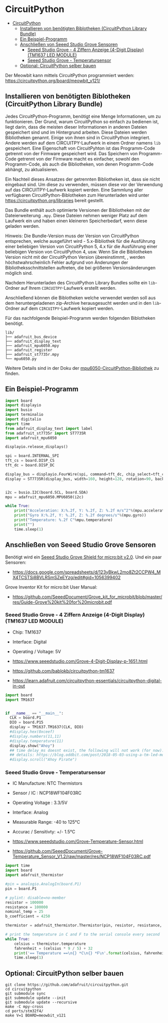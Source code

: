 # CircuitPython

- [CircuitPython](#circuitpython)
  - [Installieren von benötigten Biblotheken (CircuitPython Library Bundle)](#installieren-von-ben%c3%b6tigten-biblotheken-circuitpython-library-bundle)
  - [Ein Beispiel-Programm](#ein-beispiel-programm)
  - [Anschließen von Seeed Studio Grove Sensoren](#anschlie%c3%9fen-von-seeed-studio-grove-sensoren)
    - [Seeed Studio Grove - 4 Ziffern Anzeige (4-Digit Display) (TM1637 LED MODULE)](#seeed-studio-grove---4-ziffern-anzeige-4-digit-display-tm1637-led-module)
    - [Seeed Studio Grove - Temperatursensor](#seeed-studio-grove---temperatursensor)
  - [Optional: CircuitPython selber bauen](#optional-circuitpython-selber-bauen)

Der Meowbit kann mittels CircuitPython programmiert werden:
<https://circuitpython.org/board/meowbit_v121/>

## Installieren von benötigten Biblotheken (CircuitPython Library Bundle)

Jedes CircuitPython-Programm, benötigt eine Menge
Informationen, um zu funktionieren. Der Grund, warum CircuitPython so einfach
zu bedienen ist, liegt darin, dass die meisten dieser Informationen in anderen
Dateien gespeichert sind und im Hintergrund arbeiten. Diese Dateien werden
Bibliotheken genannt. Einige von ihnen sind in CircuitPython integriert. Andere
werden auf dem CIRCUITPY-Laufwerk in einem Ordner namens `lib` gespeichert.
Eine Eigenschaft von CircuitPyhton ist das Programm-Code getrennt von der
Firmware gespeichert wird. Das Speichern von Programm-Code getrennt von der
Firmware macht es einfacher, sowohl den Programm-Code, als auch die
Bibliotheken, von denen Programm-Code abhängt, zu aktualisieren.

Ein Nachteil dieses Ansatzes der getrennten Bibliotheken ist, dass sie nicht
eingebaut sind. Um diese zu verwenden, müssen diese vor der Verwendung auf das
CIRCUITPY-Laufwerk kopiert werden. Eine Sammlung aller verfügbaren
CircuitPython-Biblotheken zum Herunterladen wird unter
<https://circuitpython.org/libraries> bereit gestellt.

Das Bundle enthält auch optimierte Versionen der
Bibliotheken mit der Dateierweiterung `.mpy`. Diese Dateien nehmen weniger Platz
auf dem Laufwerk ein und haben einen kleineren Speicherbedarf, wenn diese geladen
werden.

Hinweis: Die Bundle-Version muss der Version von CircuitPython entsprechen,
welche ausgeführt wird  - 5.x-Bibliothek für die Ausführung einer beliebigen
Version von CircuitPython 5, 4.x für die Ausführung einer beliebigen Version
von CircuitPython 4, usw. Wenn Sie die Bibliotheken Version nicht mit der
CircuitPython Version übereinstimmt, , werden höchstwahrscheinlich Fehler
aufgrund von Änderungen der Bibliotheksschnittstellen auftreten, die bei
größeren Versionsänderungen möglich sind.

Nachdem Herunterladen des CircuitPython Library Bundles sollte ein `lib`-Ordner
auf Ihrem `CIRCUITPY`-Laufwerk erstellt werden.

Anschließend können die Biblotheken welche verwendet werden soll aus dem
heruntergeladenen zip-Archive herausgesucht werden und in den `lib`-Ordner auf
dem `CIRCUITPY`-Laufwerk kopiert werden.

Für das nachfolgende Beispiel-Programm werden folgenden Biblotheken benötigt.

```shell
lib/
├── adafruit_bus_device
├── adafruit_display_text
├── adafruit_mpu6050.mpy
├── adafruit_register
├── adafruit_st7735r.mpy
└── mpu6050.py
```

Weitere Details sind in der Doku der
[mpu6050-CircuitPython-Bibliothek](https://github.com/adafruit/Adafruit_CircuitPython_MPU6050)
zu finden.

## Ein Beispiel-Programm

```python
import board
import displayio
import busio
import terminalio
import digitalio
import time
from adafruit_display_text import label
from adafruit_st7735r import ST7735R
import adafruit_mpu6050

displayio.release_displays()

spi = board.INTERNAL_SPI
tft_cs = board.DISP_CS
tft_dc = board.DISP_DC

display_bus = displayio.FourWire(spi, command=tft_dc, chip_select=tft_cs, reset=board.DISP_RST)
display = ST7735R(display_bus, width=160, height=128, rotation=90, backlight_pin=board.DISP_BL)


i2c = busio.I2C(board.SCL, board.SDA)
mpu = adafruit_mpu6050.MPU6050(i2c)

while True:
    print("Acceleration: X:%.2f, Y: %.2f, Z: %.2f m/s^2"%(mpu.acceleration))
    print("Gyro X:%.2f, Y: %.2f, Z: %.2f degrees/s"%(mpu.gyro))
    print("Temperature: %.2f C"%mpu.temperature)
    print("")
    time.sleep(1)
```

## Anschließen von Seeed Studio Grove Sensoren

Benötigt wird ein [Seeed Studio Grove Shield for micro:bit
v2.0](https://www.seeedstudio.com/Grove-Shield-for-micro-bit-v2-0.html). Und ein paar Sensoren:

- <https://docs.google.com/spreadsheets/d/123yBkwL2mo8Zt2CCPW4_MX4TCSTSj8BVLRSmSZeEYzg/edit#gid=1056399402>

Grove Inventor Kit for micro:bit User Manual:

- <https://github.com/SeeedDocument/Grove_kit_for_microbit/blob/master/res/Guide-Grove%20kit%20for%20microbit.pdf>

### Seeed Studio Grove - 4 Ziffern Anzeige (4-Digit Display) (TM1637 LED MODULE)

- Chip: TM1637
- Interface: Digital
- Operating / Voltage: 5V

- <https://www.seeedstudio.com/Grove-4-Digit-Display-p-1651.html>
- <https://github.com/bablokb/circuitpython-tm1637>
- <https://learn.adafruit.com/circuitpython-essentials/circuitpython-digital-in-out>

```python
import board
import TM1637


if __name__ == "__main__":
  CLK = board.P1
  DIO = board.P15
  display = TM1637.TM1637(CLK, DIO)
  #display.hex(0xceef)
  #display.numbers(11,11)
  #display.temperature(11)
  display.show("Ahoy")
  ## time delay_ms doesnt exist, the following will not work (for now).
  ## details: https://blog.oddbit.com/post/2018-05-03-using-a-tm-led-module-with-cir/
  #display.scroll("Ahoy Pirate")
```

### Seeed Studio Grove - Temperatursensor

- IC Manufacture: NTC Thermistors
- Sensor / IC : NCP18WF104F03RC
- Operating Voltage : 3.3/5V
- Interface: Analog
- Measurable Range: -40 to 125°C
- Accurac / Sensitivty: +/- 1.5°C

- <https://www.seeedstudio.com/Grove-Temperature-Sensor.html>
- <https://github.com/SeeedDocument/Grove-Temperature_Sensor_V1.2/raw/master/res/NCP18WF104F03RC.pdf>

```python
import time
import board
import adafruit_thermistor

#pin = analogio.AnalogIn(board.P1)
pin = board.P1

# pylint: disable=no-member
resistor = 100000
resistance = 100000
nominal_temp = 25
b_coefficient = 4250

thermistor = adafruit_thermistor.Thermistor(pin, resistor, resistance, nominal_temp, b_coefficient)

# print the temperature in C and F to the serial console every second
while True:
    celsius = thermistor.temperature
    fahrenheit = (celsius * 9 / 5) + 32
    print('== Temperature ==\n{} *C\n{} *F\n'.format(celsius, fahrenheit))
    time.sleep(1)
```

## Optional: CircuitPython selber bauen

```shell
git clone https://github.com/adafruit/circuitpython.git
cd circuitpython
git submodule sync
git submodule update --init
git submodule update --recursive
make -C mpy-cross
cd ports/stm32f4/
make V=1 BOARD=meowbit_v121
```
